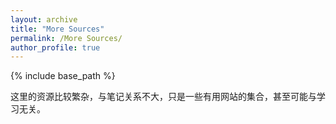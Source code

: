 ```yaml
---
layout: archive
title: "More Sources"
permalink: /More Sources/
author_profile: true
---
```

{% include base_path %}

这里的资源比较繁杂，与笔记关系不大，只是一些有用网站的集合，甚至可能与学习无关。
<!-- Giscus 评论系统嵌入 -->
  <script src="https://giscus.app/client.js"
          data-repo="KirbyKingLove/KirbyKingLove.github.io"
          data-repo-id="R_kgDOOz-ERg"
          data-category="Announcements"
          data-category-id="DIC_kwDOOz-ERs4Cq4Oj"
          data-mapping="pathname"
          data-strict="0"
          data-reactions-enabled="1"
          data-emit-metadata="0"
          data-input-position="bottom"
          data-theme="light"
          data-lang="zh-CN"
          crossorigin="anonymous"
          async>
  </script>
</div>